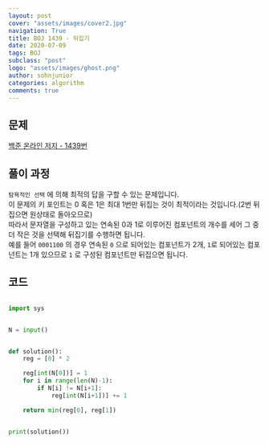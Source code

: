 ```yaml
---
layout: post
cover: "assets/images/cover2.jpg"
navigation: True
title: BOJ 1439 - 뒤집기
date: 2020-07-09
tags: BOJ
subclass: "post"
logo: "assets/images/ghost.png"
author: sohnjunior
categories: algorithm
comments: true
---
```


## 문제

[백준 온라인 저지 - 1439번](https://www.acmicpc.net/problem/1439)

## 풀이 과정

`탐욕적인 선택` 에 의해 최적의 답을 구할 수 있는 문제입니다. <br>
이 문제의 키 포인트는 0 혹은 1은 최대 1번만 뒤집는 것이 최적이라는 것입니다.(2번 뒤집으면 원상태로 돌아오므로) <br>
따라서 문자열을 구성하고 있는 연속된 0과 1로 이루어진 컴포넌트의 개수를 세어 그 중 더 작은 것을 선택해 뒤집기를 수행하면 됩니다. <br>
예를 들어 `0001100` 의 경우 연속된 `0` 으로 되어있는 컴포넌트가 2개, `1`로 되어있는 컴포넌트는 1개 있으므로 `1` 로 구성된 컴포넌트만 뒤집으면 됩니다. <br>

## 코드

```python

import sys


N = input()


def solution():
    reg = [0] * 2

    reg[int(N[0])] = 1
    for i in range(len(N)-1):
        if N[i] != N[i+1]:
            reg[int(N[i+1])] += 1

    return min(reg[0], reg[1])


print(solution())


```
